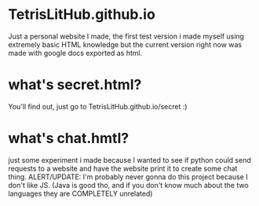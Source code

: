 # TetrisLitHub.github.io
Just a personal website I made, the first test version i made myself using extremely basic HTML knowledge but the current version right now was made with google docs exported as html.
# what's secret.html?
You'll find out, just go to TetrisLitHub.github.io/secret :)
# what's chat.hmtl?
just some experiment i made because I wanted to see if python could send requests to a website and have the website print it to create some chat thing. ALERT/UPDATE: I'm probably never gonna do this project because I don't like JS. (Java is good tho, and if you don't know much about the two languages they are COMPLETELY unrelated)
